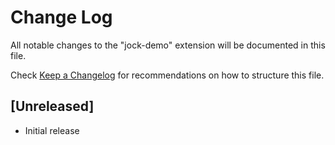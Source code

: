 # Change Log

All notable changes to the "jock-demo" extension will be documented in this file.

Check [Keep a Changelog](http://keepachangelog.com/) for recommendations on how to structure this file.

## [Unreleased]

- Initial release